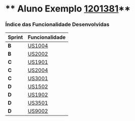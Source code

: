 ** Aluno Exemplo [1201381](./)** 
===============================


### Índice das Funcionalidade Desenvolvidas ###


| Sprint | Funcionalidade    |
|--------|-------------------|
| **B**  | [US1004](./US1004/) |
| **B**  | [US2002](./US2002/) |
| **C**  | [US1901](./US1901/) |
| **C**  | [US2004](./US2004/) |
| **C**  | [US3001](./US3001/) |
| **D**  | [US1502](./US1502/) |
| **D**  | [US1902](./US1902/) |
| **D**  | [US3501](./US3501/) |
| **D**  | [US9002](./US9002/) |